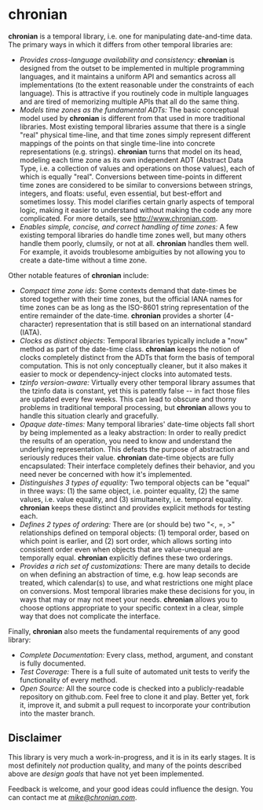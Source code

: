 # chronian

**chronian** is a temporal library, i.e. one for manipulating date-and-time data.  The primary ways in which it differs from other temporal libraries are:

* *Provides cross-language availability and consistency:*  **chronian** is designed from the outset to be implemented in multiple programming languages, and it maintains a uniform API and semantics across all implementations (to the extent reasonable under the constraints of each language).  This is attractive if you routinely code in multiple languages and are tired of memorizing multiple APIs that all do the same thing.
* *Models time zones as the fundamental ADTs:*  The basic conceptual model used by **chronian** is different from that used in more traditional libraries.  Most existing temporal libraries assume that there is a single "real" physical time-line, and that time zones simply represent different mappings of the points on that single time-line into concrete representations (e.g. strings).  **chronian** turns that model on its head, modeling each time zone as its own independent ADT (Abstract Data Type, i.e. a collection of values and operations on those values), each of which is equally "real".  Conversions between time-points in different time zones are considered to be similar to conversions between strings, integers, and floats:  useful, even essential, but best-effort and sometimes lossy.  This model clarifies certain gnarly aspects of temporal logic, making it easier to understand without making the code any more complicated.  For more details, see http://www.chronian.com.
* *Enables simple, concise, and correct handling of time zones:*  A few existing temporal libraries do handle time zones well, but many others handle them poorly, clumsily, or not at all.  **chronian** handles them well.  For example, it avoids troublesome ambiguities by not allowing you to create a date-time without a time zone.

Other notable features of **chronian** include:

* *Compact time zone ids*:  Some contexts demand that date-times be stored together with their time zones, but the official IANA names for time zones can be as long as the ISO-8601 string representation of the entire remainder of the date-time.  **chronian** provides a shorter (4-character) representation that is still based on an international standard (IATA).
* *Clocks as distinct objects*:  Temporal libraries typically include a "now" method as part of the date-time class.  **chronian** keeps the notion of clocks completely distinct from the ADTs that form the basis of temporal computation.  This is not only conceptually cleaner, but it also makes it easier to mock or dependency-inject clocks into automated tests.
* *tzinfo version-aware:*  Virtually every other temporal library assumes that the tzinfo data is constant, yet this is patently false -- in fact those files are updated every few weeks.  This can lead to obscure and thorny problems in traditional temporal processing, but **chronian** allows you to handle this situation clearly and gracefully.
* *Opaque date-times:*  Many temporal libraries' date-time objects fall short by being implemented as a leaky abstraction:  In order to really predict the results of an operation, you need to know and understand the underlying representation.  This defeats the purpose of abstraction and seriously reduces their value.  **chronian** date-time objects are fully encapsulated:  Their interface completely defines their behavior, and you need never be concerned with how it's implemented.
* *Distinguishes 3 types of equality:*  Two temporal objects can be "equal" in three ways:  (1) the same object, i.e. pointer equality, (2) the same values, i.e. value equality, and (3) simultaneity, i.e. temporal equality.  **chronian** keeps these distinct and provides explicit methods for testing each.
* *Defines 2 types of ordering:*  There are (or should be) two "<, =, >" relationships defined on temporal objects:  (1) temporal order, based on which point is earlier, and (2) sort order, which allows sorting into consistent order even when objects that are value-unequal are temporally equal.  **chronian** explicitly defines these two orderings.
* *Provides a rich set of customizations:*  There are many details to decide on when defining an abstraction of time, e.g. how leap seconds are treated, which calendar(s) to use, and what restrictions one might place on conversions.  Most temporal libraries make these decisions for you, in ways that may or may not meet your needs.  **chronian** allows you to choose options appropriate to your specific context in a clear, simple way that does not complicate the interface.

Finally, **chronian** also meets the fundamental requirements of any good library:

* *Complete Documentation:*  Every class, method, argument, and constant is fully documented.
* *Test Coverage:*  There is a full suite of automated unit tests to verify the functionality of every method.
* *Open Source:*  All the source code is checked into a publicly-readable repository on github.com.  Feel free to clone it and play.  Better yet, fork it, improve it, and submit a pull request to incorporate your contribution into the master branch.

## Disclaimer

This library is very much a work-in-progress, and it is in its early stages.  It is most definitely *not* production quality, and many of the points described above are *design goals* that have not yet been implemented.

Feedback is welcome, and your good ideas could influence the design.  You can contact me at *mike@chronian.com*.
